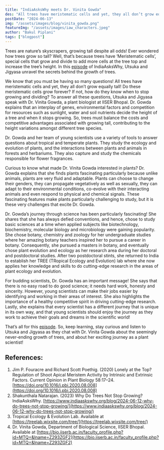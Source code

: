 ```yaml
---
title: "IndiaAsksWhy meets Dr. Vinita Gowda"
des: "All trees have meristematic cells and yet, they all don’t grow equally tall! Do these meristematic cells grow forever? If not, how do they know when to stop growing and dividing? To answer all these questions, Utsuka and Jigyasa speak with Dr. Vinita Gowda, a plant biologist at IISER Bhopal. Dr. Gowda explains that an interplay of genes, environmental factors and competition for resources such as sunlight, water and soil nutrients decide the height of a tree and when it stops growing... "
postDate: "2024-06-13"
img: "/assets/images/blog/vinita_gowda.png"
featureImg: "/assets/images/iaw_characters.jpeg"
author: "Bakul Piplani"
tags: ["blogpost"]
---
```

Trees are nature’s skyscrapers, growing tall despite all odds! Ever wondered how trees grow so tall? Well, that’s because trees have ‘Meristematic cells’, special cells that grow and divide to add more cells at the tree top and increase the tree’s height. In this [episode](https://www.indiaaskswhy.org/episode/2022-08-15-why-do-trees-not-stop-growing/) of IndiaAsksWhy, Utsuka and Jigyasa unravel the secrets behind the growth of trees.

We know that you must be having so many questions! All trees have meristematic cells and yet, they all don’t grow equally tall! Do these meristematic cells grow forever? If not, how do they know when to stop growing and dividing? To answer all these questions, Utsuka and Jigyasa speak with Dr. Vinita Gowda, a plant biologist at IISER Bhopal. Dr. Gowda explains that an interplay of genes, environmental factors and competition for resources such as sunlight, water and soil nutrients decide the height of a tree and when it stops growing. So, trees must balance the costs and competitive advantages associated with growing tall, contributing to the height variations amongst different tree species. 

Dr. Gowda and her team of young scientists use a variety of tools to answer questions about tropical and temperate plants. They study the ecology and evolution of plants, and the interactions between plants and animals in forests and herbariums. They also capture and study the chemicals responsible for flower fragrances.

Curious to know what made Dr. Vinita Gowda interested in plants? Dr. Gowda explains that she finds plants fascinating particularly because unlike animals, plants are very fluid and adaptable. Plants can choose to change their genders, they can propagate vegetatively as well as sexually, they can adapt to their environmental conditions, co-evolve with their interacting animals and even respond to physical and chemical signals. These fascinating features make plants particularly challenging to study, but it is these very challenges that excite Dr. Gowda.

Dr. Gowda’s journey through science has been particularly fascinating! She shares that she has always defied conventions, and hence, chose to study basic sciences at a time when applied subjects like biotechnology, biochemistry, molecular biology and microbiology were gaining popularity. She chose botany, chemistry and zoology for her undergraduate studies where her amazing botany teachers inspired her to pursue a career in botany. Consequently, she pursued a masters in botany, and eventually chose plant evolution and ecology as her research area during her doctoral and postdoctoral studies. After two postdoctoral stints, she returned to India to establish her TREE (TRopical Ecology and Evolution) lab where she now applies her knowledge and skills to do cutting-edge research in the areas of plant ecology and evolution.

For budding scientists, Dr. Gowda has an important message! She says that there is no easy road to do good science; it needs hard work, honesty and sincerity. However, young scientists can make their jobs easier by identifying and working in their areas of interest. She also highlights the importance of a healthy competitive spirit in driving cutting-edge research. Lastly, she explains that every scientist has a different journey that is unique in its own way, and that young scientists should enjoy the journey as they work to achieve their goals and dreams in the scientific world!

That’s all for this [episode](https://www.indiaaskswhy.org/episode/2022-08-15-why-do-trees-not-stop-growing/). So, keep learning, stay curious and listen to Utsuka and Jigyasa as they chat with Dr. Vinita Gowda about the seemingly never-ending growth of trees, and about her exciting journey as a plant scientist!

## References:
1. Jim P. Fouracre and Richard Scott Poethig. (2020) Lonely at the Top? Regulation of Shoot Apical Meristem Activity by Intrinsic and Extrinsic Factors. Current Opinion in Plant Biology 58:17–24. [https://doi.org/10.1016/j.pbi.2020.08.008](https://doi.org/10.1016/j.pbi.2020.08.008)
1. Shakunthala Natarajan. (2023) Why Do Trees Not Stop Growing? IndiaAsksWhy. [https://www.indiaaskswhy.org/blog/2024-06-12-why-do-trees-not-stop-growing/](https://www.indiaaskswhy.org/blog/2024-06-12-why-do-trees-not-stop-growing/)
1. Tropical Ecology & Evolution Lab. Available at [https://treelab.wixsite.com/tree/](https://treelab.wixsite.com/tree/)
1. Dr. Vinita Gowda, Department of Biological Science, IISER Bhopal. Available at [https://bio.iiserb.ac.in/faculty_profile.php?id=MTQ=&lname=Z293ZGF2](https://bio.iiserb.ac.in/faculty_profile.php?id=MTQ=&lname=Z293ZGF2)